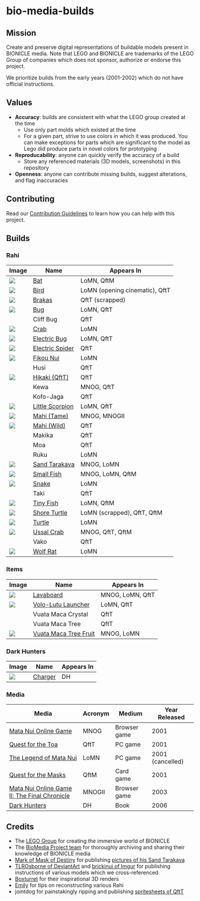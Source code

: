 bio-media-builds
================

Mission
-------
Create and preserve digital representations of buildable models present in BIONICLE media. Note that LEGO and BIONICLE are trademarks of the LEGO Group of companies which does not sponsor, authorize or endorse this project.

We prioritize builds from the early years (2001-2002) which do not have official instructions.

Values
------
* **Accuracy**: builds are consistent with what the LEGO group created at the time
  * Use only part molds which existed at the time
  * For a given part, strive to use colors in which it was produced. You can make exceptions for parts which are significant to the model as Lego did produce parts in novel colors for prototyping
* **Reproducability**: anyone can quickly verify the accuracy of a build
  * Store any referenced materials (3D models, screenshots) in this repository
* **Openness**: anyone can contribute missing builds, suggest alterations, and flag inaccuracies

Contributing
------------
Read our [Contribution Guidelines](contributing.md) to learn how you can help with this project.

Builds
------

### Rahi
| Image | Name | Appears In |
|-|-|-|
| ![](builds/rahi/bat/bat.png) | [Bat](/builds/rahi/bat) | LoMN, QftM |
| ![](builds/rahi/bird/bird.png) | [Bird](/builds/rahi/bird) | LoMN (opening cinematic), QftT |
| ![](builds/rahi/brakas/brakas.png) | [Brakas](/builds/rahi/brakas) | QftT (scrapped) |
| ![](builds/rahi/bug/bug.png) | [Bug](/builds/rahi/bug) | LoMN, QftT |  Black, Light Blue |
|  | Cliff Bug | QftT |
| ![](builds/rahi/crab/crab.png) | [Crab](/builds/rahi/crab) | LoMN | |
| ![](builds/rahi/electric-bug/electric-bug.png) | [Electric Bug](/builds/rahi/electric-bug) | LoMN, QftT |
| ![](builds/rahi/electric-spider/electric-spider.png) | [Electric Spider](/builds/rahi/electric-spider) | QftT |
| ![](builds/rahi/fikou-nui/fikou-nui.png) | [Fikou Nui](/builds/rahi/fikou-nui) | LoMN | |
|  | Husi | QftT
| ![](builds/rahi/hikaki/hikaki.png) | [Hikaki (QftT)](/builds/rahi/hikaki) | QftT
| | Kewa | MNOG, QftT |
|  | Kofo-Jaga | QftT
| ![](builds/rahi/little-scorpion/little-scorpion.png) | [Little Scorpion](/builds/rahi/little-scorpion) | LoMN, QftT |
| ![](builds/rahi/mahi-tame/mahi-tame.png) | [Mahi (Tame)](/builds/rahi/mahi-tame) | MNOG, MNOGII | |
| ![](builds/rahi/mahi-wild/mahi-wild.png) | [Mahi (Wild)](/builds/rahi/mahi-wild) | QftT |
|  | Makika | QftT
|  | Moa | QftT
|  | Ruku | LoMN |
| ![](builds/rahi/sand-tarakava/sand-tarakava.png) | [Sand Tarakava](/builds/rahi/sand-tarakava) | MNOG, LoMN |
| ![](builds/rahi/small-fish/small-fish.png) | [Small Fish](/builds/rahi/small-fish) | MNOG, LoMN, QftM
| ![](builds/rahi/snake/snake.png) | [Snake](/builds/rahi/snake) | LoMN
|  | Taki | QftT
| ![](builds/rahi/tiny-fish/tiny-fish.png) | [Tiny Fish](/builds/rahi/tiny-fish) | LoMN, QftM |
| ![](builds/rahi/shore-turtle/shore-turtle.png) | [Shore Turtle](/builds/rahi/shore-turtle) | LoMN (scrapped), QftT, QftM |
| ![](builds/rahi/turtle/turtle.png) | [Turtle](/builds/rahi/turtle) | LoMN
| ![](builds/rahi/ussal-crab/ussal-crab.png) | [Ussal Crab](/builds/rahi/ussal-crab) | MNOG, QftT, QftM |
|  | Vako | QftT
| ![](builds/rahi/wolf-rat/wolf-rat.png) | [Wolf Rat](/builds/rahi/wolf-rat) | LoMN

### Items
| Image | Name | Appears In |
|-|-|-|
| ![](builds/items/lavaboard/lavaboard.png) | [Lavaboard](/builds/items/lavaboard) | MNOG, LoMN, QftT |
| ![](builds/items/volo-lutu-launcher/volo-lutu-launcher.png) | [Volo-Lutu Launcher](/builds/items/volo-lutu-launcher) | LoMN, QftT
| | Vuata Maca Crystal | QftT
| | Vuata Maca Tree | QftT
| ![](builds/items/vuata-maca-tree-fruit/vuata-maca-tree-fruit.png) | [Vuata Maca Tree Fruit](/builds/items/vuata-maca-tree-fruit) | MNOG, LoMN

### Dark Hunters
| Image | Name | Appears In |
|-|-|-|
| ![](builds/dark-hunters/charger/charger.png) | [Charger](/builds/dark-hunters/charger) | DH |

### Media
| Media | Acronym | Medium | Year Released |
|-|-|-|-|
| [Mata Nui Online Game](https://biosector01.com/wiki/Mata_Nui_Online_Game) | MNOG | Browser game | 2001 |
| [Quest for the Toa](https://biosector01.com/wiki/BIONICLE:_Quest_for_the_Toa) | QftT | PC game | 2001 |
| [The Legend of Mata Nui](https://biosector01.com/wiki/BIONICLE:_The_Legend_of_Mata_Nui) | LoMN | PC game | 2001 (cancelled) |
| [Quest for the Masks](https://biosector01.com/wiki/BIONICLE:_Quest_for_the_Masks) | QftM | Card game | 2001 |
| [Mata Nui Online Game II: The Final Chronicle](https://biosector01.com/wiki/Mata_Nui_Online_Game_II:_The_Final_Chronicle) | MNOGII | Browser game | 2003 |
| [Dark Hunters](https://biosector01.com/wiki/BIONICLE:_Dark_Hunters) | DH | Book | 2006 |

Credits
-------
* The [LEGO Group](https://www.lego.com/en-us/aboutus/lego-group) for creating the immersive world of BIONICLE
* The [BioMedia Project team](http://biomediaproject.com/bmp/staff/) for thoroughly archiving and sharing their knowledge of BIONICLE media
* [Mark of Mask of Destiny](https://www.maskofdestiny.com/news/author/mark-of-mod) for publishing [pictures of his Sand Tarakava](https://www.maskofdestiny.com/news/icfta-sand-tarakava)
* [TLROsborne of DeviantArt](https://www.deviantart.com/tlrosborne/gallery/77472217/bionicle-canon-model-instructions) and [brickinui of Imgur](https://imgur.com/user/brickinui) for publishing instructions of various models which we cross-referenced
* [Boxturret](https://boxturret.tumblr.com/tagged/3D) for their inspirational 3D renders
* [Emily](https://emilyinternet.zone/) for tips on reconstructing various Rahi
* jointdog for painstakingly ripping and publishing [spritesheets of QftT](https://www.spriters-resource.com/game_boy_advance/bioniclequestforthetoa/)